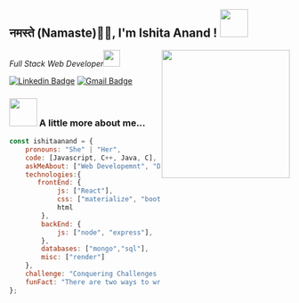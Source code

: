 <h2>नमस्ते (Namaste)🙏🏻,  I'm Ishita Anand !
<img src="https://media.giphy.com/media/12oufCB0MyZ1Go/giphy.gif" width="50"></h2>
<img align='right' src="https://media.giphy.com/media/M9gbBd9nbDrOTu1Mqx/giphy.gif" width="230">
<p><em>Full Stack Web Developer<img src="https://media.giphy.com/media/WUlplcMpOCEmTGBtBW/giphy.gif" width="30"> 
</em></p>

[![Linkedin Badge](https://img.shields.io/badge/-riddhi%20suteri-blue?style=flat-square&logo=Linkedin&logoColor=white&link=https://www.linkedin.com/in/ishitaanand001/)](https://www.linkedin.com/in/ishitaanand001/) 
[![Gmail Badge](https://img.shields.io/badge/-ishitaanand2222@gmail.com-c14438?style=flat-square&logo=Gmail&logoColor=white&link=mailto:ishitaanand2222@gmail.com)](mailto:ishitaanand2222@gmail.com)

### <img src="https://media.giphy.com/media/VgCDAzcKvsR6OM0uWg/giphy.gif" width="50"> A little more about me...  

```javascript
const ishitaanand = {
    pronouns: "She" | "Her",
    code: [Javascript, C++, Java, C],
    askMeAbout: ["Web Developemnt", "DSA", "Web"],
    technologies:{
       frontEnd: {
            js: ["React"],
            css: ["materialize", "bootstrap"],
            html
        },
        backEnd: {
            js: ["node", "express"],
        },
        databases: ["mongo","sql"],
        misc: ["render"]
    },
    challenge: "Conquering Challenges with Development Expertise",
    funFact: "There are two ways to write error-free programs; only the third one works"
};
```

<!-- <img align="right" alt="GIF" src="https://github.com/abhisheknaiidu/abhisheknaiidu/blob/master/code.gif?raw=true" width="250" height="160" /> -->




